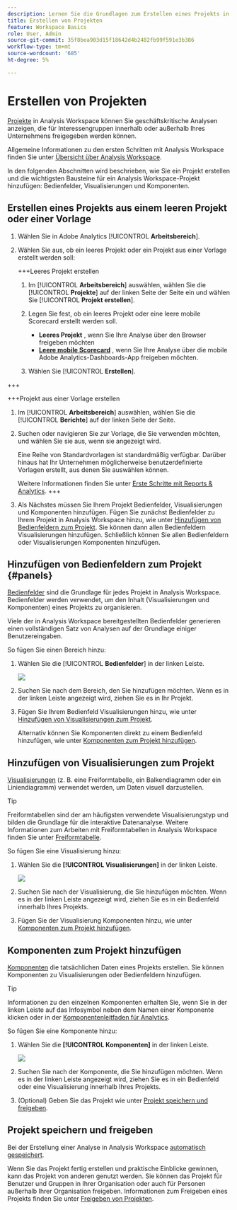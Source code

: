 ```yaml
---
description: Lernen Sie die Grundlagen zum Erstellen eines Projekts in Analysis Workspace kennen
title: Erstellen von Projekten
feature: Workspace Basics
role: User, Admin
source-git-commit: 35f8bea903d15f18642d4b2482fb99f591e3b386
workflow-type: tm+mt
source-wordcount: '685'
ht-degree: 5%

---
```


# Erstellen von Projekten

[Projekte](/help/analyze/analysis-workspace/build-workspace-project/freeform-overview.md) in Analysis Workspace können Sie geschäftskritische Analysen anzeigen, die für Interessengruppen innerhalb oder außerhalb Ihres Unternehmens freigegeben werden können.

Allgemeine Informationen zu den ersten Schritten mit Analysis Workspace finden Sie unter [Übersicht über Analysis Workspace](/help/analyze/analysis-workspace/home.md).

In den folgenden Abschnitten wird beschrieben, wie Sie ein Projekt erstellen und die wichtigsten Bausteine für ein Analysis Workspace-Projekt hinzufügen: Bedienfelder, Visualisierungen und Komponenten.

## Erstellen eines Projekts aus einem leeren Projekt oder einer Vorlage

1. Wählen Sie in Adobe Analytics [!UICONTROL **Arbeitsbereich**].

1. Wählen Sie aus, ob ein leeres Projekt oder ein Projekt aus einer Vorlage erstellt werden soll:

   +++Leeres Projekt erstellen

   1. Im [!UICONTROL **Arbeitsbereich**] auswählen, wählen Sie die [!UICONTROL **Projekte**] auf der linken Seite der Seite ein und wählen Sie [!UICONTROL **Projekt erstellen**].

   1. Legen Sie fest, ob ein leeres Projekt oder eine leere mobile Scorecard erstellt werden soll.

      * **Leeres Projekt** , wenn Sie Ihre Analyse über den Browser freigeben möchten
      * [**Leere mobile Scorecard**](/help/analyze/mobile-app/curator.md) , wenn Sie Ihre Analyse über die mobile Adobe Analytics-Dashboards-App freigeben möchten.
   1. Wählen Sie [!UICONTROL **Erstellen**].

+++

   +++Projekt aus einer Vorlage erstellen

   1. Im [!UICONTROL **Arbeitsbereich**] auswählen, wählen Sie die [!UICONTROL **Berichte**] auf der linken Seite der Seite.

   1. Suchen oder navigieren Sie zur Vorlage, die Sie verwenden möchten, und wählen Sie sie aus, wenn sie angezeigt wird.

      Eine Reihe von Standardvorlagen ist standardmäßig verfügbar. Darüber hinaus hat Ihr Unternehmen möglicherweise benutzerdefinierte Vorlagen erstellt, aus denen Sie auswählen können.

      Weitere Informationen finden Sie unter [Erste Schritte mit Reports &amp; Analytics](/help/analyze/reports-analytics/getting-started.md).
+++

1. Als Nächstes müssen Sie Ihrem Projekt Bedienfelder, Visualisierungen und Komponenten hinzufügen. Fügen Sie zunächst Bedienfelder zu Ihrem Projekt in Analysis Workspace hinzu, wie unter [Hinzufügen von Bedienfeldern zum Projekt](#add-panels-to-the-project). Sie können dann allen Bedienfeldern Visualisierungen hinzufügen. Schließlich können Sie allen Bedienfeldern oder Visualisierungen Komponenten hinzufügen.

## Hinzufügen von Bedienfeldern zum Projekt {#panels}

[Bedienfelder](https://experienceleague.adobe.com/docs/analytics/analyze/analysis-workspace/panels/panels.html?lang=de) sind die Grundlage für jedes Projekt in Analysis Workspace. Bedienfelder werden verwendet, um den Inhalt (Visualisierungen und Komponenten) eines Projekts zu organisieren.

Viele der in Analysis Workspace bereitgestellten Bedienfelder generieren einen vollständigen Satz von Analysen auf der Grundlage einiger Benutzereingaben.

So fügen Sie einen Bereich hinzu:

1. Wählen Sie die [!UICONTROL **Bedienfelder**] in der linken Leiste.

   ![](assets/build-panels.png)

1. Suchen Sie nach dem Bereich, den Sie hinzufügen möchten. Wenn es in der linken Leiste angezeigt wird, ziehen Sie es in Ihr Projekt.

1. Fügen Sie Ihrem Bedienfeld Visualisierungen hinzu, wie unter [Hinzufügen von Visualisierungen zum Projekt](#add-visualizations-to-the-project).

   Alternativ können Sie Komponenten direkt zu einem Bedienfeld hinzufügen, wie unter [Komponenten zum Projekt hinzufügen](#add-components-to-the-project).

## Hinzufügen von Visualisierungen zum Projekt

[Visualisierungen](https://experienceleague.adobe.com/docs/analytics/analyze/analysis-workspace/visualizations/freeform-analysis-visualizations.html?lang=de) (z. B. eine Freiformtabelle, ein Balkendiagramm oder ein Liniendiagramm) verwendet werden, um Daten visuell darzustellen.

>[!TIP]
>
>Freiformtabellen sind der am häufigsten verwendete Visualisierungstyp und bilden die Grundlage für die interaktive Datenanalyse. Weitere Informationen zum Arbeiten mit Freiformtabellen in Analysis Workspace finden Sie unter [Freiformtabelle](/help/analyze/analysis-workspace/visualizations/freeform-table/freeform-table.md).

So fügen Sie eine Visualisierung hinzu:

1. Wählen Sie die **[!UICONTROL Visualisierungen]** in der linken Leiste.

   ![](assets/build-visualizations.png)

1. Suchen Sie nach der Visualisierung, die Sie hinzufügen möchten. Wenn es in der linken Leiste angezeigt wird, ziehen Sie es in ein Bedienfeld innerhalb Ihres Projekts.

1. Fügen Sie der Visualisierung Komponenten hinzu, wie unter [Komponenten zum Projekt hinzufügen](#add-components-to-the-project).

## Komponenten zum Projekt hinzufügen

[Komponenten](/help/analyze/analysis-workspace/components/analysis-workspace-components.md) die tatsächlichen Daten eines Projekts erstellen. Sie können Komponenten zu Visualisierungen oder Bedienfeldern hinzufügen.

>[!TIP]
>
>Informationen zu den einzelnen Komponenten erhalten Sie, wenn Sie in der linken Leiste auf das Infosymbol neben dem Namen einer Komponente klicken oder in der [Komponentenleitfaden für Analytics](/help/components/home.md).

So fügen Sie eine Komponente hinzu:

1. Wählen Sie die **[!UICONTROL Komponenten]** in der linken Leiste.

   ![](assets/build-components.png)

1. Suchen Sie nach der Komponente, die Sie hinzufügen möchten. Wenn es in der linken Leiste angezeigt wird, ziehen Sie es in ein Bedienfeld oder eine Visualisierung innerhalb Ihres Projekts.

1. (Optional) Geben Sie das Projekt wie unter [Projekt speichern und freigeben](#save-and-share-the-project).

## Projekt speichern und freigeben

Bei der Erstellung einer Analyse in Analysis Workspace [automatisch gespeichert](/help/analyze/analysis-workspace/build-workspace-project/save-projects.md).

Wenn Sie das Projekt fertig erstellen und praktische Einblicke gewinnen, kann das Projekt von anderen genutzt werden. Sie können das Projekt für Benutzer und Gruppen in Ihrer Organisation oder auch für Personen außerhalb Ihrer Organisation freigeben. Informationen zum Freigeben eines Projekts finden Sie unter [Freigeben von Projekten](/help/analyze/analysis-workspace/curate-share/share-projects.md).

